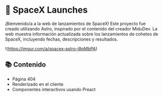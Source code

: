 # 🚀 SpaceX Launches

¡Bienvenido/a a la web de lanzamientos de SpaceX! Este proyecto fue creado utilizando Astro, inspirado por el contenido del creador MiduDev. La web muestra información actualizada sobre los lanzamientos de cohetes de SpaceX, incluyendo fechas, descripciones y resultados.

!(https://imgur.com/a/spacex-astro-j8pMbPA)

## 📚 Contenido
- Página 404
- Renderizado en el cliente
- Componentes interactivos usando Preact
